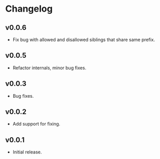 # Changelog

## v0.0.6

- Fix bug with allowed and disallowed siblings that share same prefix.

## v0.0.5

- Refactor internals, minor bug fixes.

## v0.0.3

- Bug fixes.

## v0.0.2

- Add support for fixing. 

## v0.0.1

- Initial release.
